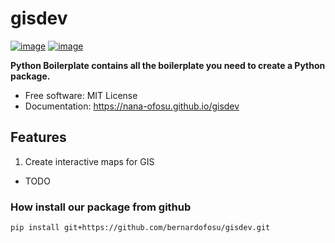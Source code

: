 # gisdev


[![image](https://img.shields.io/pypi/v/gisdev.svg)](https://pypi.python.org/pypi/gisdev)
[![image](https://img.shields.io/conda/vn/conda-forge/gisdev.svg)](https://anaconda.org/conda-forge/gisdev)


**Python Boilerplate contains all the boilerplate you need to create a Python package.**


-   Free software: MIT License
-   Documentation: https://nana-ofosu.github.io/gisdev


## Features
1. Create interactive maps for GIS


-   TODO

### How install our package from github
```sh
pip install git+https://github.com/bernardofosu/gisdev.git
```
